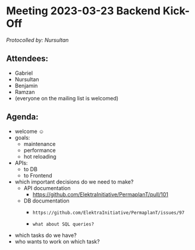 # Meeting 2023-03-23 Backend Kick-Off

_Protocolled by: Nursultan_

## Attendees:

-   Gabriel
-   Nursultan
-   Benjamin
-   Ramzan
-   (everyone on the mailing list is welcomed)

## Agenda:

-   welcome ☺️
-   goals:
    -   maintenance
    -   performance
    -   hot reloading
-   APIs:
    -   to DB
    -   to Frontend
-   which important decisions do we need to make?
    -   API documentation
        - https://github.com/ElektraInitiative/PermaplanT/pull/101
    -   DB documentation
        -     https://github.com/ElektraInitiative/PermaplanT/issues/97
        -     what about SQL queries?
-   which tasks do we have?
-   who wants to work on which task?

